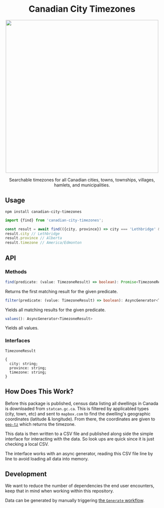 <h1 align="center">Canadian City Timezones</h1>

<p align="center">
  <img height="500px" src="https://user-images.githubusercontent.com/15315657/88974322-ac2f2980-d275-11ea-937a-924e67ccf138.png" />
</p>

<p align="center">Searchable timezones for all Canadian cities, towns, townships, villages, hamlets, and municipalities.</p>

## Usage

`npm install canadian-city-timezones`

```ts
import {find} from 'canadian-city-timezones';

const result = await find(({city, province}) => city === 'Lethbridge' && province === 'Alberta');
result.city // Lethbridge
result.province // Alberta
result.timezone // America/Edmonton
```

## API

### Methods

```ts
find(predicate: (value: TimezoneResult) => boolean): Promise<TimezoneResult | null>
```

Returns the first matching result for the given predicate.

```ts
filter(predicate: (value: TimezoneResult) => boolean): AsyncGenerator<TimezoneResult>
```

Yields all matching results for the given predicate.

```ts
values(): AsyncGenerator<TimezoneResult>
```

Yields all values.

### Interfaces

`TimezoneResult`
```
{
  city: string;
  province: string;
  timezone: string;
}
```

## How Does This Work?

Before this package is published, census data listing all dwellings in Canada is downloaded from `statcan.gc.ca`. This is filtered by applicabled types (city, town, etc) and sent to `mapbox.com` to find the dwelling's geographic coordinates (latitude & longitude). From there, the coordinates are given to [`geo-tz`](https://github.com/evansiroky/node-geo-tz) which returns the timezone.

This data is then written to a CSV file and published along side the simple interface for interacting with the data. So look ups are quick since it is just checking a local CSV.

The interface works with an async generator, reading this CSV file line by line to avoid loading all data into memory.

## Development

We want to reduce the number of dependencies the end user encounters, keep that in mind when working within this repository.

Data can be generated by manually triggering [the `Generate` workflow](https://github.com/autovance/canadian-city-timezones/actions?query=workflow%3AGenerate).

